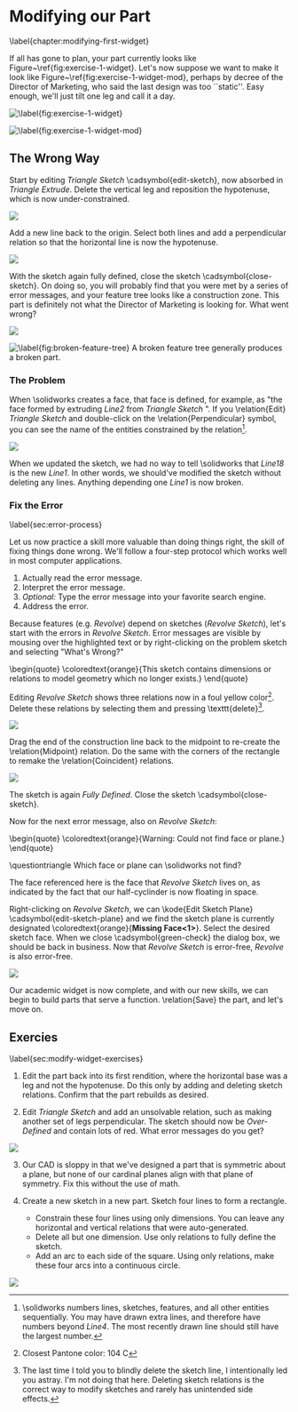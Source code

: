 # Modifying our Part 
\label{chapter:modifying-first-widget}

If all has gone to plan, your part currently looks like Figure~\ref{fig:exercise-1-widget}. Let's now suppose we want to make it look like Figure~\ref{fig:exercise-1-widget-mod}, perhaps by decree of the Director of Marketing, who said the last design was too ``static''. Easy enough, we'll just tilt one leg and call it a day.

![\label{fig:exercise-1-widget}](images/figures/first-widget-alt.png)

![\label{fig:exercise-1-widget-mod}](images/figures/first-widget-mod.png)

## The Wrong Way

Start by editing *Triangle Sketch* \cadsymbol{edit-sketch}, now absorbed in *Triangle Extrude*. Delete the vertical leg and reposition the hypotenuse, which is now under-constrained.

![](images/figures/triangle-delete-leg.png)

Add a new line back to the origin. Select both lines and add a perpendicular relation so that the horizontal line is now the hypotenuse.

![](images/figures/triangle-mod-constrained.png)

With the sketch again fully defined, close the sketch \cadsymbol{close-sketch}. On doing so, you will probably find that you were met by a series of error messages, and your feature tree looks like a construction zone. This part is definitely not what the Director of Marketing is looking for. What went wrong?

![](images/figures/broken-feature-tree.png)

![\label{fig:broken-feature-tree} A broken feature tree generally produces a broken part.](images/figures/widget-broken.png)

### The Problem

When \solidworks creates a face, that face is defined, for example, as "the face formed by extruding *Line2* from *Triangle Sketch* ". If you \relation{Edit} *Triangle Sketch* and double-click on the \relation{Perpendicular} symbol, you can see the name of the entities constrained by the relation[^line-names]. 

![](images/figures/entity-names.png)

When we updated the sketch, we had no way to tell \solidworks that *Line18* is the new *Line1*. In other words, we should've modified the sketch without deleting any lines. Anything depending one *Line1* is now broken.

[^line-names]: \solidworks numbers lines, sketches, features, and all other entities sequentially. You may have drawn extra lines, and therefore have numbers beyond *Line4*. The most recently drawn line should still have the largest number.

### Fix the Error
\label{sec:error-process}

Let us now practice a skill more valuable than doing things right, the skill of fixing things done wrong. We'll follow a four-step protocol which works well in most computer applications.

1. Actually read the error message.
2. Interpret the error message.
3. *Optional:* Type the error message into your favorite search engine.
3. Address the error.

Because features (e.g. *Revolve*) depend on sketches (*Revolve Sketch*), let's start with the errors in *Revolve Sketch*. Error messages are visible by mousing over the highlighted text or by right-clicking on the problem sketch and selecting "What's Wrong?"

\begin{quote}
\coloredtext{orange}{This sketch contains dimensions or relations to model geometry which no longer exists.}
\end{quote}

Editing *Revolve Sketch* shows three relations now in a foul yellow color[^foul-color]. Delete these relations by selecting them and pressing \texttt{delete}[^led-astray].

![](images/figures/revolve-sketch-broken-relations.png)

Drag the end of the construction line back to the midpoint to re-create the \relation{Midpoint} relation. Do the same with the corners of the rectangle to remake the \relation{Coincident} relations. 

![](images/figures/revolve-sketch-fixed-relations.png)

The sketch is again *Fully Defined*. Close the sketch \cadsymbol{close-sketch}.

[^led-astray]: The last time I told you to blindly delete the sketch line, I intentionally led you astray. I'm not doing that here. Deleting sketch relations is the correct way to modify sketches and rarely has unintended side effects.

[^foul-color]: Closest Pantone color: 104 C

Now for the next error message, also on *Revolve Sketch*:

\begin{quote}
\coloredtext{orange}{Warning: Could not find face or plane.}
\end{quote}

\questiontriangle Which face or plane can \solidworks not find?

The face referenced here is the face that *Revolve Sketch* lives on, as indicated by the fact that our half-cyclinder is now floating in space.

Right-clicking on *Revolve Sketch*, we can \kode{Edit Sketch Plane} \cadsymbol{edit-sketch-plane} and we find the sketch plane is currently designated \coloredtext{orange}{**Missing Face<1>**}. Select the desired sketch face. When we close \cadsymbol{green-check} the dialog box, we should be back in business. Now that *Revolve Sketch* is error-free, *Revolve* is also error-free.

![](images/figures/first-widget-mod.png)

Our academic widget is now complete, and with our new skills, we can begin to build parts that serve a function. \relation{Save} the part, and let's move on.

## Exercies
\label{sec:modify-widget-exercises}

1. Edit the part back into its first rendition, where the horizontal base was a leg and not the hypotenuse. Do this only by adding and deleting sketch relations. Confirm that the part rebuilds as desired.

2. Edit *Triangle Sketch* and add an unsolvable relation, such as making another set of legs perpendicular. The sketch should now be *Over-Defined* and contain lots of red. What error messages do you get? 

![](images/figures/over-defined-triangle.png)

3. Our CAD is sloppy in that we've designed a part that is symmetric about a plane, but none of our cardinal planes align with that plane of symmetry. Fix this without the use of math.

4. Create a new sketch in a new part. Sketch four lines to form a rectangle.
    - Constrain these four lines using only dimensions. You can leave any horizontal and vertical relations that were auto-generated.
    - Delete all but one dimension. Use only relations to fully define the sketch.
    - Add an arc to each side of the square. Using only relations, make these four arcs into a continuous circle.

![](images/figures/rectangle-exercise.png)